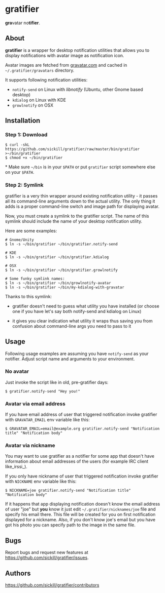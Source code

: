 # gratifier

**gra**vatar no**tifier**.

## About

**gratifier** is a wrapper for desktop notification utilities that allows you
to display notifications with avatar image as notification icon.

Avatar images are fetched from [gravatar.com](http://www.gravatar.com/) and
cached in `~/.gratifier/gravatars` directory.

It supports following notification utilities:

* `notify-send` on Linux with _libnotify_ (Ubuntu, other Gnome based desktop)
* `kdialog` on Linux with KDE
* `growlnotify` on OSX

## Installation

### Step 1: Download

    $ curl -skL https://github.com/sickill/gratifier/raw/master/bin/gratifier >~/bin/gratifier
    $ chmod +x ~/bin/gratifier

\* Make sure `~/bin` is in your `$PATH` or put `gratifier` script somewhere else
on your `$PATH`.

### Step 2: Symlink

gratifier is a very thin wrapper around existing notification utility - it
passes all its command-line arguments down to the actual utility. The only
thing it adds is a proper command-line switch and image path for displaying
avatar.

Now, you must create a symlink to the gratifier script. The name of this
symlink should include the name of your desktop notification utility.

Here are some examples:

    # Gnome/Unity
    $ ln -s ~/bin/gratifier ~/bin/gratifier.notify-send

    # KDE
    $ ln -s ~/bin/gratifier ~/bin/gratifier.kdialog

    # OSX
    $ ln -s ~/bin/gratifier ~/bin/gratifier.growlnotify

    # Some funky symlink names:
    $ ln -s ~/bin/gratifier ~/bin/growlnotify-avatar
    $ ln -s ~/bin/gratifier ~/bin/my-kdialog-with-gravatar

Thanks to this symlink:

* gratifier doesn't need to guess what utility you have installed (or choose one
  if you have let's say both notify-send and kdialog on Linux)

* it gives you clear indication what utility it wraps thus saving you from
  confusion about command-line args you need to pass to it

## Usage

Following usage examples are assuming you have `notify-send` as your notifier.
Adjust script name and arguments to your environment.

### No avatar

Just invoke the script like in old, pre-gratifier days:

    $ gratifier.notify-send "Hey you!"

### Avatar via email address

If you have email address of user that triggered notification invoke gratifier
with `GRAVATAR_EMAIL` env variable like this:

    $ GRAVATAR_EMAIL=email@example.org gratifier.notify-send "Notification title" "Notification body"

### Avatar via nickname

You may want to use gratifier as a notifier for some app that doesn't have
information about email addresses of the users (for example IRC client
like_irssi_).

If you only have nickname of user that triggered notification invoke gratifier
with `NICKNAME` env variable like this:

    $ NICKNAME=joe gratifier.notify-send "Notification title" "Notification body"

If it happens that app displaying notification doesn't know the email address
of user "joe" but **you** know it just edit `~/.gratifier/nicknames/joe` file
and specify his email there. This file will be created for you on first
notification displayed for a nickname. Also, if you don't know joe's email but
you have got his photo you can specify path to the image in the same file.

## Bugs

Report bugs and request new features at <https://github.com/sickill/gratifier/issues>.

## Authors

<https://github.com/sickill/gratifier/contributors>

